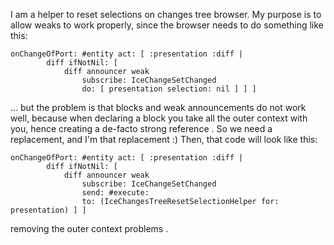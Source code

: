 I am a helper to reset selections on changes tree browser.
My purpose is to allow weaks to work properly, since the browser needs to do something like this: 
	
	onChangeOfPort: #entity act: [ :presentation :diff | 
			diff ifNotNil: [ 
				diff announcer weak 
					subscribe: IceChangeSetChanged 
					do: [ presentation selection: nil ] ] ]

... but the problem is that blocks and weak announcements do not work well, because when declaring a block you take all the outer context with you, hence creating a de-facto strong reference . 
So we need a replacement, and I'm that replacement :)
Then, that code will look like this: 

	onChangeOfPort: #entity act: [ :presentation :diff | 
			diff ifNotNil: [ 
				diff announcer weak 
					subscribe: IceChangeSetChanged 
					send: #execute:
					to: (IceChangesTreeResetSelectionHelper for: presentation) ] ]

removing the outer context problems .